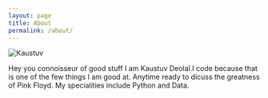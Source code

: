 ```yaml
---
layout: page
title: About
permalink: /about/
---
```


![Kaustuv](http://i.imgur.com/9NeHkXG.jpg)

Hey you connoisseur of good stuff I am Kaustuv Deolal.I code because that is one of the few things I am good at. 
Anytime ready to dicuss the greatness of Pink Floyd. My specialities include Python and Data. 





